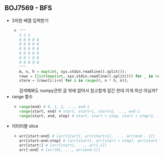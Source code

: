 ## BOJ7569 - BFS

- 3차원 배열 입력받기
  - ```python
    """
    5 3 2
    0 0 0 0 0
    0 0 0 0 0
    0 0 0 0 0
    0 0 0 0 0
    0 0 1 0 0
    0 0 0 0 0
    """
    m, n, h = map(int, sys.stdin.readline().split());
    rows = [list(map(int, sys.stdin.readline().split())) for _ in range(n * h)];
    store = [rows[i:i+n] for i in range(0, n * h, n)];
    ```
    검색해봐도 numpy관련 글 밖에 없어서 참고할게 없긴 한데 이게 최선 아닐까?
- range 함수
  - ```python
    range(end) # 0, 1, 2, ..., end-1
    range(start, end) # start, start+1, start+2, ..., end-1
    range(start, end, step) # start, start + step, start + step*2, ..., end - 1
    ```
- 이터러블 slice
  - ```python
    arr[start:end] # [arr[start], arr[start+1], ..., arr[end - 1]]
    arr[start:end:step] # [arr[start], arr[start + step], arr[start + step*2], ..., arr[end-1]]
    arr[start:] # [arr[start], ..., arr[-1]]
    arr[:end] # [arr[0], ..., arr[end-1]]
    ```
